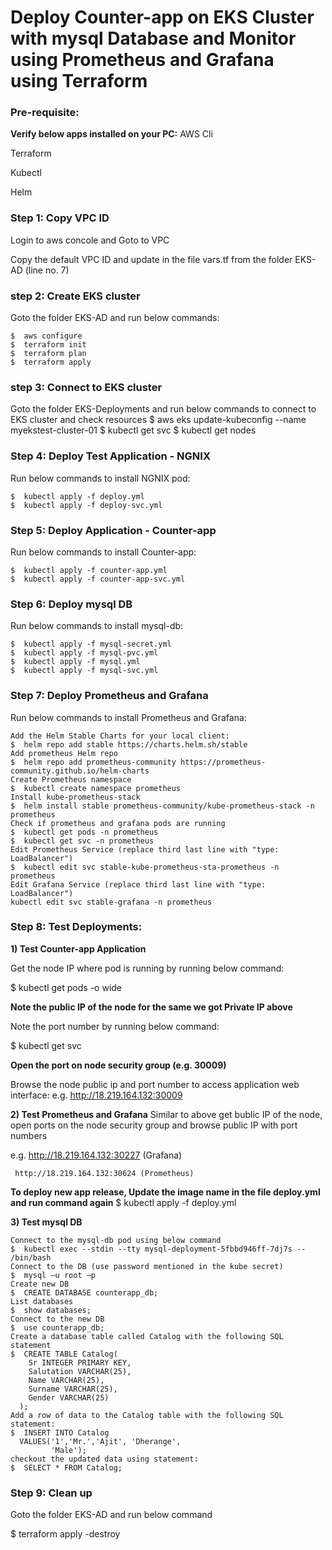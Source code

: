 # Deploy Counter-app on EKS Cluster with mysql Database and Monitor using Prometheus and Grafana using Terraform

### Pre-requisite:
**Verify below apps installed on your PC:**
AWS Cli

Terraform

Kubectl

Helm

### Step 1: Copy VPC ID
Login to aws concole and Goto to VPC 

Copy the default VPC ID and update in the file vars.tf from the folder EKS-AD (line no. 7)

### step 2: Create EKS cluster
Goto the folder EKS-AD and run below commands:
```
$  aws configure 
$  terraform init
$  terraform plan
$  terraform apply
```
### step 3: Connect to EKS cluster
Goto the folder EKS-Deployments and run below commands to connect to EKS cluster and check resources
$  aws eks update-kubeconfig --name myekstest-cluster-01
$  kubectl get svc
$  kubectl get nodes

### Step 4: Deploy Test Application - NGNIX
Run below commands to install NGNIX pod:
```
$  kubectl apply -f deploy.yml
$  kubectl apply -f deploy-svc.yml
```
### Step 5: Deploy Application - Counter-app
Run below commands to install Counter-app:
```
$  kubectl apply -f counter-app.yml
$  kubectl apply -f counter-app-svc.yml
```
### Step 6: Deploy mysql DB
Run below commands to install mysql-db:
```
$  kubectl apply -f mysql-secret.yml
$  kubectl apply -f mysql-pvc.yml
$  kubectl apply -f mysql.yml
$  kubectl apply -f mysql-svc.yml
```
### Step 7: Deploy Prometheus and Grafana
Run below commands to install Prometheus and Grafana:
```
Add the Helm Stable Charts for your local client:
$  helm repo add stable https://charts.helm.sh/stable
Add prometheus Helm repo
$  helm repo add prometheus-community https://prometheus-community.github.io/helm-charts
Create Prometheus namespace
$  kubectl create namespace prometheus
Install kube-prometheus-stack
$  helm install stable prometheus-community/kube-prometheus-stack -n prometheus
Check if prometheus and grafana pods are running 
$  kubectl get pods -n prometheus
$  kubectl get svc -n prometheus
Edit Prometheus Service (replace third last line with "type: LoadBalancer")
$  kubectl edit svc stable-kube-prometheus-sta-prometheus -n prometheus
Edit Grafana Service (replace third last line with "type: LoadBalancer")
kubectl edit svc stable-grafana -n prometheus
```
### Step 8: Test Deployments:
**1) Test Counter-app Application**
   
Get the node IP where pod is running by running below command:

$  kubectl get pods -o wide

**Note the public IP of the node for the same we got Private IP above**

Note the port number by running below command:

$  kubectl get svc

**Open the port on node security group (e.g. 30009)**

Browse the node public ip and port number to access application web interface: e.g. http://18.219.164.132:30009

**2) Test Prometheus and Grafana**
Similar to above get bublic IP of the node, open ports on the node security group and browse public IP with port numbers

e.g. http://18.219.164.132:30227 (Grafana)

     http://18.219.164.132:30624 (Prometheus)

**To deploy new app release, Update the image name in the file deploy.yml and run command again**
$  kubectl apply -f deploy.yml 

**3) Test mysql DB**
```
Connect to the mysql-db pod using below command
$  kubectl exec --stdin --tty mysql-deployment-5fbbd946ff-7dj7s -- /bin/bash
Connect to the DB (use password mentioned in the kube secret)
$  mysql –u root –p 
Create new DB
$  CREATE DATABASE counterapp_db;
List databases
$  show databases;
Connect to the new DB
$  use counterapp_db;
Create a database table called Catalog with the following SQL statement
$  CREATE TABLE Catalog(
    Sr INTEGER PRIMARY KEY,
    Salutation VARCHAR(25),
    Name VARCHAR(25),
    Surname VARCHAR(25),
    Gender VARCHAR(25)  
  );
Add a row of data to the Catalog table with the following SQL statement:
$  INSERT INTO Catalog 
  VALUES('1','Mr.','Ajit', 'Dherange',
         'Male');
checkout the updated data using statement:
$  SELECT * FROM Catalog;
```

### Step 9: Clean up
Goto the folder EKS-AD and run below command

$  terraform apply -destroy




